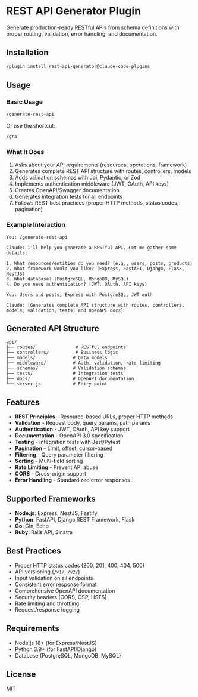 # REST API Generator Plugin

Generate production-ready RESTful APIs from schema definitions with proper routing, validation, error handling, and documentation.

## Installation

```bash
/plugin install rest-api-generator@claude-code-plugins
```

## Usage

### Basic Usage

```bash
/generate-rest-api
```

Or use the shortcut:

```bash
/gra
```

### What It Does

1. Asks about your API requirements (resources, operations, framework)
2. Generates complete REST API structure with routes, controllers, models
3. Adds validation schemas with Joi, Pydantic, or Zod
4. Implements authentication middleware (JWT, OAuth, API keys)
5. Creates OpenAPI/Swagger documentation
6. Generates integration tests for all endpoints
7. Follows REST best practices (proper HTTP methods, status codes, pagination)

### Example Interaction

```
You: /generate-rest-api

Claude: I'll help you generate a RESTful API. Let me gather some details:

1. What resources/entities do you need? (e.g., users, posts, products)
2. What framework would you like? (Express, FastAPI, Django, Flask, NestJS)
3. What database? (PostgreSQL, MongoDB, MySQL)
4. Do you need authentication? (JWT, OAuth, API keys)

You: Users and posts, Express with PostgreSQL, JWT auth

Claude: [Generates complete API structure with routes, controllers, models, validation, tests, and OpenAPI docs]
```

## Generated API Structure

```
api/
├── routes/               # RESTful endpoints
├── controllers/          # Business logic
├── models/              # Data models
├── middleware/          # Auth, validation, rate limiting
├── schemas/             # Validation schemas
├── tests/               # Integration tests
├── docs/                # OpenAPI documentation
└── server.js            # Entry point
```

## Features

- **REST Principles** - Resource-based URLs, proper HTTP methods
- **Validation** - Request body, query params, path params
- **Authentication** - JWT, OAuth, API key support
- **Documentation** - OpenAPI 3.0 specification
- **Testing** - Integration tests with Jest/Pytest
- **Pagination** - Limit, offset, cursor-based
- **Filtering** - Query parameter filtering
- **Sorting** - Multi-field sorting
- **Rate Limiting** - Prevent API abuse
- **CORS** - Cross-origin support
- **Error Handling** - Standardized error responses

## Supported Frameworks

- **Node.js**: Express, NestJS, Fastify
- **Python**: FastAPI, Django REST Framework, Flask
- **Go**: Gin, Echo
- **Ruby**: Rails API, Sinatra

## Best Practices

- Proper HTTP status codes (200, 201, 400, 404, 500)
- API versioning (`/v1/`, `/v2/`)
- Input validation on all endpoints
- Consistent error response format
- Comprehensive OpenAPI documentation
- Security headers (CORS, CSP, HSTS)
- Rate limiting and throttling
- Request/response logging

## Requirements

- Node.js 18+ (for Express/NestJS)
- Python 3.9+ (for FastAPI/Django)
- Database (PostgreSQL, MongoDB, MySQL)

## License

MIT
